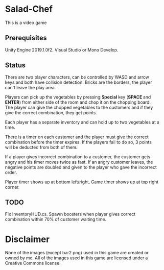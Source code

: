 # Salad-Chef
This is a video game
## Prerequisites
Unity Engine 2019.1.0f2.
Visual Studio or Mono Develop.
## Status
There are two player characters, can be controlled by WASD and arrow keys
and both have collision detection.
Bricks are the borders, the player can't leave the play area.

Players can pick up the vegetables by pressing __Special__ key (__SPACE__
and __ENTER__) from either side of the room and chop it on the chopping
board. The player can give the chopped vegetables to the customers and
if they give the correct combination, they get points.

Each player has a separate inventory and can hold up to two vegetables at a time.

There is a timer on each customer and the player must give the correct
combination before the timer expires. If the players fail to do so, 3 points
will be deducted from both of them.

If a player gives incorrect combination to a customer, the customer gets
angry and his timer moves twice as fast. If an angry customer leaves, the
negative points are doubled and given to the player who gave the incorrect
order.

Player timer shows up at bottom left/right.
Game timer shows up at top right corner.

## TODO
Fix InventoryHUD.cs.
Spawn boosters when player gives correct combination within 70% of customer
waiting time.

# Disclaimer
None of the images (except bar2.png) used in this game are created or owned 
by me. All of the images used in this game are licensed under a Creative
Commons license.